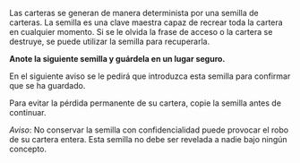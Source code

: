 Las carteras se generan de manera determinista por una semilla de carteras. La semilla es una clave maestra capaz de recrear toda la cartera en cualquier momento. Si se le olvida la frase de acceso o la cartera se destruye, se puede utilizar la semilla para recuperarla.

**Anote la siguiente semilla y guárdela en un lugar seguro.**

En el siguiente aviso se le pedirá que introduzca esta semilla para confirmar que se ha guardado.

Para evitar la pérdida permanente de su cartera, copie la semilla antes de continuar.

*Aviso*: No conservar la semilla con confidencialidad puede provocar el robo de su cartera entera. Esta semilla no debe ser revelada a nadie bajo ningún concepto.
